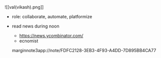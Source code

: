 ![[val(vikash).png]]
- role: collaborate, automate, platformize
- read news during noon
  - https://news.ycombinator.com/
  - ecnomist


   
  marginnote3app://note/FDFC2128-3EB3-4F93-A4DD-7D895BB4CA77